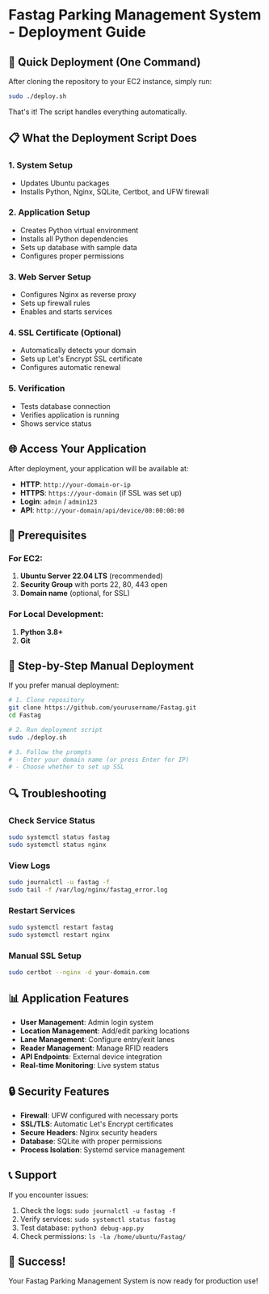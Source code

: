 # Fastag Parking Management System - Deployment Guide

## 🚀 Quick Deployment (One Command)

After cloning the repository to your EC2 instance, simply run:

```bash
sudo ./deploy.sh
```

That's it! The script handles everything automatically.

## 📋 What the Deployment Script Does

### 1. **System Setup**
- Updates Ubuntu packages
- Installs Python, Nginx, SQLite, Certbot, and UFW firewall

### 2. **Application Setup**
- Creates Python virtual environment
- Installs all Python dependencies
- Sets up database with sample data
- Configures proper permissions

### 3. **Web Server Setup**
- Configures Nginx as reverse proxy
- Sets up firewall rules
- Enables and starts services

### 4. **SSL Certificate (Optional)**
- Automatically detects your domain
- Sets up Let's Encrypt SSL certificate
- Configures automatic renewal

### 5. **Verification**
- Tests database connection
- Verifies application is running
- Shows service status

## 🌐 Access Your Application

After deployment, your application will be available at:

- **HTTP**: `http://your-domain-or-ip`
- **HTTPS**: `https://your-domain` (if SSL was set up)
- **Login**: `admin` / `admin123`
- **API**: `http://your-domain/api/device/00:00:00:00`

## 🔧 Prerequisites

### For EC2:
1. **Ubuntu Server 22.04 LTS** (recommended)
2. **Security Group** with ports 22, 80, 443 open
3. **Domain name** (optional, for SSL)

### For Local Development:
1. **Python 3.8+**
2. **Git**

## 📝 Step-by-Step Manual Deployment

If you prefer manual deployment:

```bash
# 1. Clone repository
git clone https://github.com/yourusername/Fastag.git
cd Fastag

# 2. Run deployment script
sudo ./deploy.sh

# 3. Follow the prompts
# - Enter your domain name (or press Enter for IP)
# - Choose whether to set up SSL
```

## 🔍 Troubleshooting

### Check Service Status
```bash
sudo systemctl status fastag
sudo systemctl status nginx
```

### View Logs
```bash
sudo journalctl -u fastag -f
sudo tail -f /var/log/nginx/fastag_error.log
```

### Restart Services
```bash
sudo systemctl restart fastag
sudo systemctl restart nginx
```

### Manual SSL Setup
```bash
sudo certbot --nginx -d your-domain.com
```

## 📊 Application Features

- **User Management**: Admin login system
- **Location Management**: Add/edit parking locations
- **Lane Management**: Configure entry/exit lanes
- **Reader Management**: Manage RFID readers
- **API Endpoints**: External device integration
- **Real-time Monitoring**: Live system status

## 🔒 Security Features

- **Firewall**: UFW configured with necessary ports
- **SSL/TLS**: Automatic Let's Encrypt certificates
- **Secure Headers**: Nginx security headers
- **Database**: SQLite with proper permissions
- **Process Isolation**: Systemd service management

## 📞 Support

If you encounter issues:

1. Check the logs: `sudo journalctl -u fastag -f`
2. Verify services: `sudo systemctl status fastag`
3. Test database: `python3 debug-app.py`
4. Check permissions: `ls -la /home/ubuntu/Fastag/`

## 🎉 Success!

Your Fastag Parking Management System is now ready for production use! 
